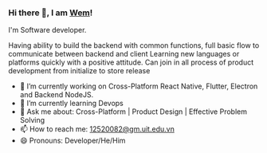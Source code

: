 ### Hi there 👋, I am [Wem](https://wem2017.github.io/)!

I'm Software developer.

Having ability to build the backend with common functions, full basic flow to communicate between backend and client
Learning new languages or platforms quickly with a positive attitude. Can join in all process of product development from initialize to store release

- 🔭 I’m currently working on Cross-Platform React Native, Flutter, Electron and Backend NodeJS.
- 🌱 I’m currently learning Devops
- 💬 Ask me about: Cross-Platform | Product Design | Effective Problem Solving
- 📫 How to reach me: 12520082@gm.uit.edu.vn
- 😄 Pronouns: Developer/He/Him



